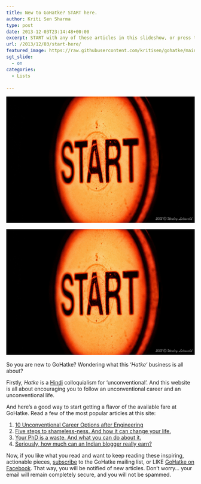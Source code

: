 ```yaml
---
title: New to GoHatke? START here.
author: Kriti Sen Sharma
type: post
date: 2013-12-03T23:14:48+00:00
excerpt: START with any of these articles in this slideshow, or press the START image to see the list of top articles at this site.
url: /2013/12/03/start-here/
featured_image: https://raw.githubusercontent.com/kritisen/gohatke/main/content/images/2013/12/8419988105_367cb3d1f8_c.jpg
sgt_slide:
  - on
categories:
  - Lists

---
```

![Start](https://raw.githubusercontent.com/kritisen/gohatke/main/content/images/2013/12/8419988105_367cb3d1f8_c.jpg)

![Start](https://raw.githubusercontent.com/kritisen/gohatke/main/content/images/2013/12/8419988105_367cb3d1f8_c.jpg)

So you are new to GoHatke? Wondering what this &#8216;_Hatke_&#8216; business is all about?

Firstly, _Hatke_ is a <a href="https://en.wikipedia.org/wiki/Hindi" target="_blank">Hindi</a> colloquialism for &#8216;unconventional&#8217;. And this website is all about encouraging you to follow an unconventional career and an unconventional life.

And here&#8217;s a good way to start getting a flavor of the available fare at GoHatke. Read a few of the most popular articles at this site:

  1. [10 Unconventional Career Options after Engineering][2]
  2. [Five steps to shameless-ness. And how it can change your life.][3]
  3. [Your PhD is a waste. And what you can do about it.][4]
  4. [Seriously, how much can an Indian blogger really earn?][5]

Now, if you like what you read and want to keep reading these inspiring, actionable pieces, [subscribe][6] to the GoHatke mailing list, or LIKE <a href="https://www.facebook.com/gohatke" target="_blank">GoHatke on Facebook</a>. That way, you will be notified of new articles. Don&#8217;t worry&#8230; your email will remain completely secure, and you will not be spammed.

 [1]: https://raw.githubusercontent.com/kritisen/gohatke/main/content/images/2013/12/8419988105_367cb3d1f8_c.jpg
 [2]: http://kritisen.github.io/gohatke/2012/03/10/10-unconventional-career-options-after-engineering/ "10 Unconventional Career Options after Engineering"
 [3]: http://kritisen.github.io/gohatke/2013/05/27/five-steps-to-shameless-ness-and-how-it-can-change-your-life/ "Five steps to shameless-ness. And how it can change your life."
 [4]: http://kritisen.github.io/gohatke/2013/03/06/your-ph-is-a-waste-and-what-you-can-do-about-it/ "Your PhD is a waste. And what you can do about it."
 [5]: http://kritisen.github.io/gohatke/2012/04/29/chandoo-indian-excel-blogger/ "Seriously, how much can an Indian blogger really earn?"
 [6]: http://kritisen.github.io/gohatke/subscribe/
